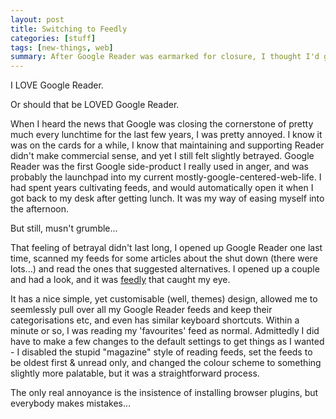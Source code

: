 ```yaml
---
layout: post
title: Switching to Feedly
categories: [stuff]
tags: [new-things, web]
summary: After Google Reader was earmarked for closure, I thought I'd give Feedly a go...
---
```


I LOVE Google Reader.

Or should that be LOVED Google Reader.

When I heard the news that Google was closing the cornerstone of pretty much every lunchtime for the last few years, I was pretty annoyed. I know it was on the cards for a while, I know that maintaining and supporting Reader didn't make commercial sense, and yet I still felt slightly betrayed.  Google Reader was the first Google side-product I really used in anger, and was probably the launchpad into my current mostly-google-centered-web-life.  I had spent years cultivating feeds, and would automatically open it when I got back to my desk after getting lunch.  It was my way of easing myself into the afternoon.

But still, musn't grumble...

That feeling of betrayal didn't last long, I opened up Google Reader one last time, scanned my feeds for some articles about the shut down (there were lots...) and read the ones that suggested alternatives.  I opened up a couple and had a look, and it was [feedly](http://feedly.com/) that caught my eye.

It has a nice simple, yet customisable (well, themes) design, allowed me to seemlessly pull over all my Google Reader feeds and keep their categorisations etc, and even has similar keyboard shortcuts.  Within a minute or so, I was reading my 'favourites' feed as normal.  Admittedly I did have to make a few changes to the default settings to get things as I wanted - I disabled the stupid "magazine" style of reading feeds, set the feeds to be oldest first & unread only, and changed the colour scheme to something slightly more palatable, but it was a straightforward process.

The only real annoyance is the insistence of installing browser plugins, but everybody makes mistakes...